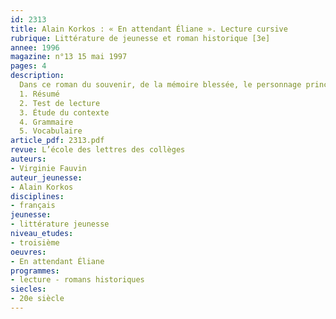 ```yaml
---
id: 2313
title: Alain Korkos : « En attendant Éliane ». Lecture cursive 
rubrique: Littérature de jeunesse et roman historique [3e]
annee: 1996
magazine: n°13 15 mai 1997
pages: 4
description: 
  Dans ce roman du souvenir, de la mémoire blessée, le personnage principal fait le récit des événements marquants de sa vie. Le souvenir de la rafle du Vel-d’hiv’, où son père, sa sœur et lui-même ont été arrêtés, ne cesse de le poursuivre. Le faible nombre de pages et la simplicité offrent l’avantage d’une lecture facile. Il s’agit d’un roman très apprécié par les jeunes et très plaisant pour le professeur.
  1. Résumé
  2. Test de lecture
  3. Étude du contexte
  4. Grammaire
  5. Vocabulaire
article_pdf: 2313.pdf
revue: L’école des lettres des collèges
auteurs:
- Virginie Fauvin
auteur_jeunesse:
- Alain Korkos
disciplines:
- français
jeunesse:
- littérature jeunesse
niveau_etudes:
- troisième
oeuvres:
- En attendant Éliane
programmes:
- lecture - romans historiques
siecles:
- 20e siècle
---
```

